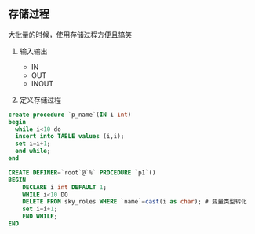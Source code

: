 ## 存储过程
大批量的时候，使用存储过程方便且搞笑

1. 输入输出
   * IN
   * OUT
   * INOUT
 
2. 定义存储过程
```sql
create procedure `p_name`(IN i int)
begin
  while i<10 do
  insert into TABLE values (i,i);
  set i=i+1;
  end while;
end
```

```sql
CREATE DEFINER=`root`@`%` PROCEDURE `p1`()
BEGIN
	DECLARE i int DEFAULT 1;
	WHILE i<10 DO
	DELETE FROM sky_roles WHERE `name`=cast(i as char); # 变量类型转化
	set i=i+1;
	END WHILE;
END
```
